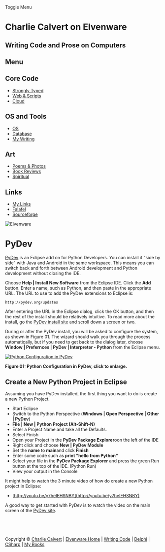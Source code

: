 Toggle Menu

Charlie Calvert on Elvenware
============================

Writing Code and Prose on Computers
-----------------------------------

Menu
----

Core Code
---------

-   [Strongly Typed](../../index.html)
-   [Web & Scripts](../index.html)
-   [Cloud](../../cloud/index.shtml)

OS and Tools
------------

-   [OS](../../../os/index.html)
-   [Database](../../database/index.html)
-   [My Writing](../../../books/index.html)

Art
---

-   [Poems & Photos](../../../Art/index.html)
-   [Book Reviews](../../../books/reading/index.html)
-   [Spiritual](../../../spirit/index.html)

Links
-----

-   [My Links](../../../links.html)
-   [Falafel](http://www.falafel.com/)
-   [Sourceforge](http://sourceforge.net/projects/elvenware/)

![Elvenware](../../../images/elvenwarelogo.png)

PyDev
=====

[PyDev](http://pydev.org/index.html) is an Eclipse add on for Python
Developers. You can install it "side by side" with Java and Android in
the same workspace. This means you can switch back and forth between
Android development and Python development without closing the IDE.

Choose **Help | Install New Software** from the Eclipse IDE. Click the
**Add** button. Enter a name, such as Python, and then paste in the
appropriate URL. The URL to use to add the PyDev extensions to Eclipse
is:

~~~~ {.code}
http://pydev.org/updates
~~~~

After entering the URL in the Eclipse dialog, click the OK button, and
then the rest of the install should be relatively intuitive. To read
more about the install, go the [PyDev install
site](http://pydev.org/manual_101_install.html) and scroll down a screen
or two.

During or after the PyDev install, you will be asked to configure the
system, as shown in Figure 01. The wizard should walk you through the
process automatically, but if you need to get back to the dialog later,
choose **Window | Prefernces | PyDev | Interpreter - Python** from the
Eclipse menu.

[![Python Configuration in
PyDev](../../../images/development/Python01Small.png)](../../../images/development/Python01.png)

**Figure 01: Python Configuration in PyDev, click to enlarge.**

Create a New Python Project in Eclipse
--------------------------------------

Assuming you have PyDev installed, the first thing you want to do is
create a new Python Project.

-   Start Eclipse
-   Switch to the Python Perspective (**Windows | Open Perspective |
    Other | PyDev**)
-   **File | New | Python Project (Alt-Shift-N)**
-   Enter a Project Name and take all the Defaults.
-   Select Finish
-   Open your Project in the **PyDev Package Explorer**oon the left of
    the IDE
-   Right click and choose **New | PyDev Module**
-   Set the **name** to **main**and click **Finish**
-   Enter some code such as **print "hello from Python"**
-   Select your file in the **PyDev Package Explorer** and press the
    green Run button at the top of the IDE. (Python Run)
-   View your output in the Console

It might help to watch the 3 minute video of how do create a new Python
project in Eclipse:

-   [http://youtu.be/y7heIEHSNBY](http://youtu.be/y7heIEHSNBY)

A good way to get started with PyDev is to watch the video on the main
screen of the [PyDev site](http://pydev.org/index.html).

 

 

Copyright © [Charlie Calvert](../../../index.html) | [Elvenware
Home](../../../index.html) | [Writing Code](../../index.html) |
[Delphi](../../delphi/index.html) | [CSharp](../../csharp/index.html) |
[My Books](../../../books/index.html)
